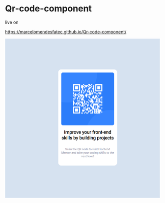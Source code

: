 # Qr-code-component

live on 

https://marcelomendesfatec.github.io/Qr-code-component/

![exemple-live](./assets/Screenshot%202023-06-15%20134506.png)

